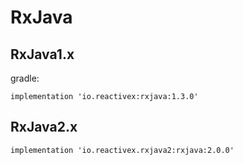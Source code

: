 # RxJava


## RxJava1.x

gradle:

```
implementation 'io.reactivex:rxjava:1.3.0'
```

## RxJava2.x

```
implementation 'io.reactivex.rxjava2:rxjava:2.0.0'
```